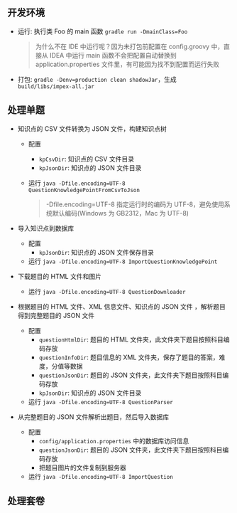 ## 开发环境

* 运行: 执行类 Foo 的 main 函数 `gradle run -DmainClass=Foo`

  > 为什么不在 IDE 中运行呢？因为未打包前配置在 config.groovy 中，直接从 IDEA 中运行 main 函数不会把配置自动替换到 application.properties 文件里，有可能因为找不到配置而运行失败

* 打包: `gradle -Denv=production clean shadowJar`，生成 `build/libs/impex-all.jar`

## 处理单题

* 知识点的 CSV  文件转换为 JSON 文件，构建知识点树
  * 配置
    * `kpCsvDir`: 知识点的 CSV 文件目录
    * `kpJsonDir`: 知识点的 JSON 文件目录

  * 运行 `java -Dfile.encoding=UTF-8 QuestionKnowledgePointFromCsvToJson`

    > -Dfile.encoding=UTF-8 指定运行时的编码为 UTF-8，避免使用系统默认编码(Windows 为 GB2312，Mac 为 UTF-8)

* 导入知识点到数据库
  * 配置
    * `kpJsonDir`: 知识点的 JSON 文件保存目录
  * 运行 `java -Dfile.encoding=UTF-8 ImportQuestionKnowledgePoint`

* 下载题目的 HTML 文件和图片
  * 运行 `java -Dfile.encoding=UTF-8 QuestionDownloader`

* 根据题目的 HTML 文件、XML 信息文件、知识点的 JSON 文件 ，解析题目得到完整题目的 JSON 文件

  * 配置
    * `questionHtmlDir`: 题目的 HTML 文件夹，此文件夹下题目按照科目编码存放
    * `questionInfoDir`: 题目信息的 XML 文件夹，保存了题目的答案，难度，分值等数据
    * `questionJsonDir`: 题目的 JSON 文件夹，此文件夹下题目按照科目编码存放
    * `kpJsonDir`: 知识点的 JSON 文件目录
  * 运行 `java -Dfile.encoding=UTF-8 QuestionParser`

* 从完整题目的 JSON 文件解析出题目，然后导入数据库

  * 配置
    * `config/application.properties` 中的数据库访问信息
    * `questionJsonDir`: 题目的 JSON 文件夹，此文件夹下题目按照科目编码存放
    * 把题目图片的文件复制到服务器
  * 运行 `java -Dfile.encoding=UTF-8 ImportQuestion`


## 处理套卷

